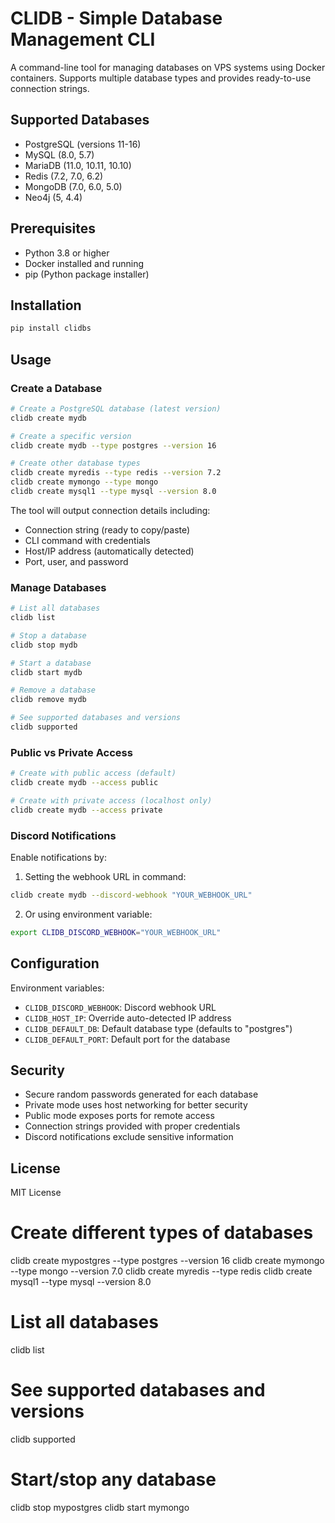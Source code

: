 # CLIDB - Simple Database Management CLI

A command-line tool for managing databases on VPS systems using Docker containers. Supports multiple database types and provides ready-to-use connection strings.

## Supported Databases

- PostgreSQL (versions 11-16)
- MySQL (8.0, 5.7)
- MariaDB (11.0, 10.11, 10.10)
- Redis (7.2, 7.0, 6.2)
- MongoDB (7.0, 6.0, 5.0)
- Neo4j (5, 4.4)

## Prerequisites

- Python 3.8 or higher
- Docker installed and running
- pip (Python package installer)

## Installation

```bash
pip install clidbs
```

## Usage

### Create a Database

```bash
# Create a PostgreSQL database (latest version)
clidb create mydb

# Create a specific version
clidb create mydb --type postgres --version 16

# Create other database types
clidb create myredis --type redis --version 7.2
clidb create mymongo --type mongo
clidb create mysql1 --type mysql --version 8.0
```

The tool will output connection details including:
- Connection string (ready to copy/paste)
- CLI command with credentials
- Host/IP address (automatically detected)
- Port, user, and password

### Manage Databases

```bash
# List all databases
clidb list

# Stop a database
clidb stop mydb

# Start a database
clidb start mydb

# Remove a database
clidb remove mydb

# See supported databases and versions
clidb supported
```

### Public vs Private Access

```bash
# Create with public access (default)
clidb create mydb --access public

# Create with private access (localhost only)
clidb create mydb --access private
```

### Discord Notifications

Enable notifications by:

1. Setting the webhook URL in command:
```bash
clidb create mydb --discord-webhook "YOUR_WEBHOOK_URL"
```

2. Or using environment variable:
```bash
export CLIDB_DISCORD_WEBHOOK="YOUR_WEBHOOK_URL"
```

## Configuration

Environment variables:
- `CLIDB_DISCORD_WEBHOOK`: Discord webhook URL
- `CLIDB_HOST_IP`: Override auto-detected IP address
- `CLIDB_DEFAULT_DB`: Default database type (defaults to "postgres")
- `CLIDB_DEFAULT_PORT`: Default port for the database

## Security

- Secure random passwords generated for each database
- Private mode uses host networking for better security
- Public mode exposes ports for remote access
- Connection strings provided with proper credentials
- Discord notifications exclude sensitive information

## License

MIT License 


# Create different types of databases
clidb create mypostgres --type postgres --version 16
clidb create mymongo --type mongo --version 7.0
clidb create myredis --type redis
clidb create mysql1 --type mysql --version 8.0

# List all databases
clidb list

# See supported databases and versions
clidb supported

# Start/stop any database
clidb stop mypostgres
clidb start mymongo